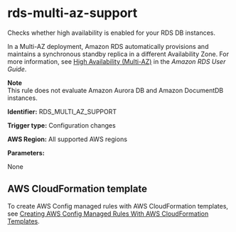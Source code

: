 # rds\-multi\-az\-support<a name="rds-multi-az-support"></a>

Checks whether high availability is enabled for your RDS DB instances\.

In a Multi\-AZ deployment, Amazon RDS automatically provisions and maintains a synchronous standby replica in a different Availability Zone\. For more information, see [High Availability \(Multi\-AZ\)](https://docs.aws.amazon.com/AmazonRDS/latest/UserGuide/Concepts.MultiAZ.html) in the *Amazon RDS User Guide*\.

**Note**  
This rule does not evaluate Amazon Aurora DB and Amazon DocumentDB instances\.

**Identifier:** RDS\_MULTI\_AZ\_SUPPORT

**Trigger type:** Configuration changes

**AWS Region:** All supported AWS regions

**Parameters:**

None  

## AWS CloudFormation template<a name="w79aac11c32c17b9d435c19"></a>

To create AWS Config managed rules with AWS CloudFormation templates, see [Creating AWS Config Managed Rules With AWS CloudFormation Templates](aws-config-managed-rules-cloudformation-templates.md)\.